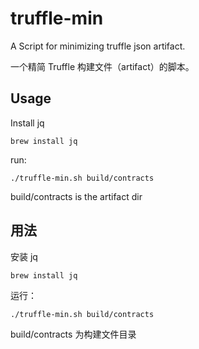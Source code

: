 # truffle-min

A Script for minimizing truffle json artifact.

一个精简 Truffle 构建文件（artifact）的脚本。



## Usage
Install jq

```
brew install jq
```

run:

```
./truffle-min.sh build/contracts
```

build/contracts is the artifact dir


## 用法
安装 jq

```
brew install jq
```

运行：

```
./truffle-min.sh build/contracts
```

build/contracts 为构建文件目录

